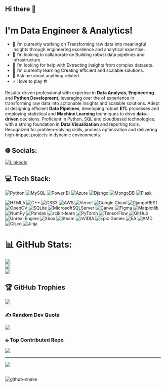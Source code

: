 ## Hi there 👋
<!--
**kakarot7072/Kakarot7072** is a ✨ _special_ ✨ repository because its `README.md` (this file) appears on your GitHub profile.

Here are some ideas to get you started:

- 🔭 I’m currently working on ...
- 🌱 I’m currently learning ...
- 👯 I’m looking to collaborate on ...
- 🤔 I’m looking for help with ...
- 💬 Ask me about ...
- 📫 How to reach me: ...
- 😄 Pronouns: ...
- ⚡ Fun fact: ...
-->


# I'm Data Engineer & Analytics!

- 🔭 I’m currently working on Transforming raw data into meaningful insights through engineering excellence and analytical expertise.
- 👯 I’m looking to collaborate on Building robust data pipelines and infrastructure.
- 🤝 I’m looking for help with Extracting insights from complex datasets.
- 🌱 I’m currently learning Creating efficient and scalable solutions.
- 💬 Ask me about anything related.
- ⚡ I love to play ⚽


Results-driven professional with expertise in **Data Analysis**, **Engineering** and **Python Development**, leveraging over the of experience in transforming raw data into actionable insights and scalable solutions. Adept at designing efficient __Data Pipelines__, developing robust __ETL__ processes and employing statistical and __Machine Learning__ techniques to drive __data-driven__ decisions. Proficient in Python, SQL and cloudbased technologies, with a strong foundation in **Data Visualization** and reporting tools. Recognized for problem-solving skills, process optimization and delivering high-impact projects in dynamic environments.


## 🌐 Socials:
[![LinkedIn](https://img.shields.io/badge/LinkedIn-%230077B5.svg?logo=linkedin&logoColor=white)](https://linkedin.com/in/kakarot7072) 

## 💻 Tech Stack:

![Python](https://img.shields.io/badge/python-3670A0?style=flat&logo=python&logoColor=ffdd54) 
![MySQL](https://img.shields.io/badge/mysql-4479A1.svg?style=flat&logo=mysql&logoColor=white) 
![Power Bi](https://img.shields.io/badge/power_bi-F2C811?style=flat&logo=powerbi&logoColor=black) 
![Azure](https://img.shields.io/badge/azure-%230072C6.svg?style=flat&logo=microsoftazure&logoColor=white) 
![Django](https://img.shields.io/badge/django-%23092E20.svg?style=flat&logo=django&logoColor=white) 
![MongoDB](https://img.shields.io/badge/MongoDB-%234ea94b.svg?style=flat&logo=mongodb&logoColor=white) 
![Flask](https://img.shields.io/badge/flask-%23000.svg?style=flat&logo=flask&logoColor=white) 

![HTML5](https://img.shields.io/badge/html5-%23E34F26.svg?style=flat&logo=html5&logoColor=white) 
![C++](https://img.shields.io/badge/c++-%2300599C.svg?style=flat&logo=c%2B%2B&logoColor=white) 
![CSS3](https://img.shields.io/badge/css3-%231572B6.svg?style=flat&logo=css3&logoColor=white) 
![AWS](https://img.shields.io/badge/AWS-%23FF9900.svg?style=flat&logo=amazon-aws&logoColor=white) 
![Vercel](https://img.shields.io/badge/vercel-%23000000.svg?style=flat&logo=vercel&logoColor=white) 
![Google Cloud](https://img.shields.io/badge/GoogleCloud-%234285F4.svg?style=flat&logo=google-cloud&logoColor=white) 
![DjangoREST](https://img.shields.io/badge/DJANGO-REST-ff1709?style=flat&logo=django&logoColor=white&color=ff1709&labelColor=gray) 
![OpenCV](https://img.shields.io/badge/opencv-%23white.svg?style=flat&logo=opencv&logoColor=white) 
![SQLite](https://img.shields.io/badge/sqlite-%2307405e.svg?style=flat&logo=sqlite&logoColor=white) 
![MicrosoftSQLServer](https://img.shields.io/badge/Microsoft%20SQL%20Server-CC2927?style=flat&logo=microsoft%20sql%20server&logoColor=white) 
![Canva](https://img.shields.io/badge/Canva-%2300C4CC.svg?style=flat&logo=Canva&logoColor=white) 
![Figma](https://img.shields.io/badge/figma-%23F24E1E.svg?style=flat&logo=figma&logoColor=white) 
![Matplotlib](https://img.shields.io/badge/Matplotlib-%23ffffff.svg?style=flat&logo=Matplotlib&logoColor=black) 
![NumPy](https://img.shields.io/badge/numpy-%23013243.svg?style=flat&logo=numpy&logoColor=white) 
![Pandas](https://img.shields.io/badge/pandas-%23150458.svg?style=flat&logo=pandas&logoColor=white) 
![scikit-learn](https://img.shields.io/badge/scikit--learn-%23F7931E.svg?style=flat&logo=scikit-learn&logoColor=white) 
![PyTorch](https://img.shields.io/badge/PyTorch-%23EE4C2C.svg?style=flat&logo=PyTorch&logoColor=white) 
![TensorFlow](https://img.shields.io/badge/TensorFlow-%23FF6F00.svg?style=flat&logo=TensorFlow&logoColor=white) 
![GitHub](https://img.shields.io/badge/github-%23121011.svg?style=flat&logo=github&logoColor=white) 
![Unreal Engine](https://img.shields.io/badge/unrealengine-%23313131.svg?style=flat&logo=unrealengine&logoColor=white) 
![Xbox](https://img.shields.io/badge/xbox-%23107C10.svg?style=flat&logo=xbox&logoColor=white) 
![Steam](https://img.shields.io/badge/steam-%23000000.svg?style=flat&logo=steam&logoColor=white) 
![nVIDIA](https://img.shields.io/badge/nVIDIA-%2376B900.svg?style=flat&logo=nVIDIA&logoColor=white) 
![Epic Games](https://img.shields.io/badge/epicgames-%23313131.svg?style=flat&logo=epicgames&logoColor=white) 
![EA](https://img.shields.io/badge/ea-%23000000.svg?style=flat&logo=ea&logoColor=white)
![AMD](https://img.shields.io/badge/AMD-%23000000.svg?style=flat&logo=amd&logoColor=white) 
![Cisco](https://img.shields.io/badge/cisco-%23049fd9.svg?style=flat&logo=cisco&logoColor=black) 
![Jinja](https://img.shields.io/badge/jinja-white.svg?style=flat&logo=jinja&logoColor=black)

# 📊 GitHub Stats:
![](https://github-readme-stats.vercel.app/api?username=kakarot7072&theme=github_dark&hide_border=false&include_all_commits=true&count_private=true)<br/>
![](https://github-readme-streak-stats.herokuapp.com/?user=kakarot7072&theme=github_dark&hide_border=false)<br/>
![](https://github-readme-stats.vercel.app/api/top-langs/?username=kakarot7072&theme=github_dark&hide_border=false&include_all_commits=true&count_private=true&layout=compact)

## 🏆 GitHub Trophies
![](https://github-profile-trophy.vercel.app/?username=kakarot7072&theme=github_dark&no-frame=false&no-bg=true&margin-w=4)

### ✍️ Random Dev Quote
![](https://quotes-github-readme.vercel.app/api?type=horizontal&theme=dark)

### 🔝 Top Contributed Repo
![](https://github-contributor-stats.vercel.app/api?username=kakarot7072&limit=5&theme=github_dark&combine_all_yearly_contributions=true)

---
[![](https://visitcount.itsvg.in/api?id=kakarot7072&icon=10&color=13)](https://visitcount.itsvg.in)

<br>

<picture>
    <source media = "(prefers-color-scheme: dark)" srcset = "https://raw.githubusercontent.com/kakarot7072/Kakarot7072/output/github-snake-dark.svg"/>
    <source media = "(prefers-color-scheme: light)" srcset = "https://raw.githubusercontent.com/kakarot7072/Kakarot7072/output/github-snake.svg"/>
    <img alt = "github-snake" src"https://raw.githubusercontent.com/kakarot7072/Kakarot7072/output/github-snake.svg"/>
</picture>
